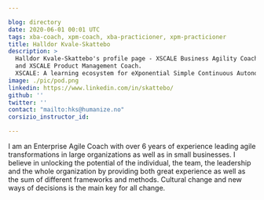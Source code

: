 ```yaml
---

blog: directory
date: 2020-06-01 00:01 UTC
tags: xba-coach, xpm-coach, xba-practicioner, xpm-practicioner
title: Halldor Kvale-Skattebo
description: >
  Halldor Kvale-Skattebo's profile page - XSCALE Business Agility Coach 
  and XSCALE Product Management Coach.
  XSCALE: A learning ecosystem for eXponential Simple Continuous Autonomous Learning Ecosystems
image: ./pic/pod.png
linkedin: https://www.linkedin.com/in/skattebo/
github: ''
twitter: ''
contact: "mailto:hks@humanize.no"
corsizio_instructor_id: 

---
```


I am an Enterprise Agile Coach with over 6 years of experience 
leading agile transformations in large organizations as well as in small businesses. 
I believe in unlocking the potential of the individual, the team, the leadership 
and the whole organization by providing both great experience 
as well as the sum of different frameworks and methods. 
Cultural change and new ways of decisions is the main key for all change.